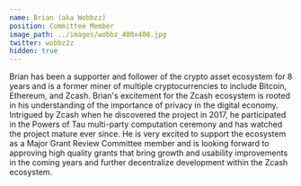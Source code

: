 ```yaml
---
name: Brian (aka Wobbzz)
position: Committee Member
image_path: ../images/wobbz_400x400.jpg
twitter: wobbz2z
hidden: true
---
```


Brian has been a supporter and follower of the crypto asset ecosystem for 8 years and is a former miner of multiple cryptocurrencies to include Bitcoin, Ethereum, and Zcash. Brian's excitement for the Zcash ecosystem is rooted in his understanding of the importance of privacy in the digital economy. Intrigued by Zcash when he discovered the project in 2017, he participated in the Powers of Tau multi-party computation ceremony and has watched the project mature ever since. He is very excited to support the ecosystem as a Major Grant Review Committee member and is looking forward to approving high quality grants that bring growth and usability improvements in the coming years and further decentralize development within the Zcash ecosystem.
